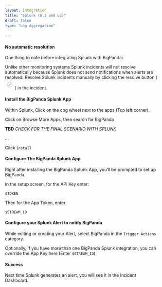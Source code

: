 ```yaml
---
layout: integration 
title: "Splunk (6.3 and up)"
draft: false
type: "Log Aggregation"

---
```


#### No automatic resolution

One thing to note before integrating Splunk with BigPanda:

Unlike other monitoring systems Splunk incidents will not resolve automatically because Splunk does not send notifications when alerts are resolved. Resolve Splunk incidents manually by clicking the resolve button (![media/resolve.png](/media/resolve.png)) in the incident.

#### Install the BigPanda Splunk App

Within Splunk, Click on the cog wheel next to the apps (Top left corner).

Click on Browse More Apps, then search for BigPanda

**TBD** *CHECK FOR THE FINAL SCENARIO WITH SPLUNK*

...

Click `Install`

<!-- section-separator -->

#### Configure The BigPanda Splunk App

Right after installing the BigPanda Splunk App, you'll be prompted to set up BigPanda.

In the setup screen, for the API Key enter:

    $TOKEN


Then for the App Token, enter:

    $STREAM_ID

<!-- section-separator -->


#### Configure your Splunk Alert to notify BigPanda

While editing or creating your Alert, select BigPanda in the `Trigger Actions` category.

Optionally, if you have more than one BigPanda Splunk integration, you can override the App Key here (Enter `$STREAM_ID`).

<!-- section-separator -->

#### Success
Next time Splunk generates an alert, you will see it in the Incident Dashboard.
